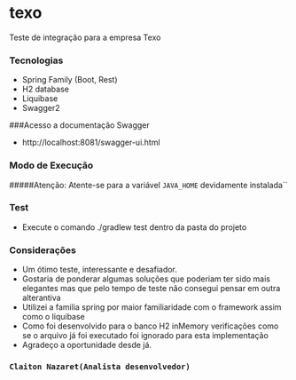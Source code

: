 # texo
Teste de integração para a empresa Texo

### Tecnologias
 - Spring Family (Boot, Rest)
 - H2 database
 - Liquibase
 - Swagger2
 
###Acesso a documentação Swagger
 - http://localhost:8081/swagger-ui.html 

### Modo de Execução
 #####Atenção: Atente-se para a variável `JAVA_HOME` devidamente instalada``
 
### Test
  - Execute o comando ./gradlew test dentro da pasta do projeto
  
### Considerações
 - Um ótimo teste, interessante e desafiador.
 - Gostaria de ponderar algumas soluções que poderiam ter sido mais elegantes mas que pelo tempo de teste não consegui pensar em outra alterantiva
 - Utilizei a familia spring por maior familiaridade com o framework assim como o liquibase
 - Como foi desenvolvido para o banco H2 inMemory verificações como se o arquivo já foi executado foi ignorado para esta implementação
 - Agradeço a oportunidade desde já.
 
### `Claiton Nazaret(Analista desenvolvedor)`  

